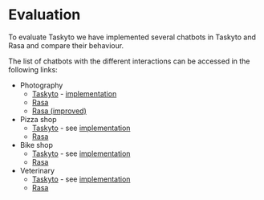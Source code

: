 
# Evaluation

To evaluate Taskyto we have implemented several chatbots in Taskyto and Rasa and compare
their behaviour.

The list of chatbots with the different interactions can be accessed in the following links:

 * Photography 
   - [Taskyto](photography.md) - [implementation](../examples/yaml/photography)
   - [Rasa](photography-rasa.md)
   - [Rasa (improved)](photography-rasa-v2.md)
 * Pizza shop 
   - [Taskyto](pizza.md) - see [implementation](../examples/yaml/pizza-shop)
   - [Rasa](pizza-rasa.md)
 * Bike shop 
   - [Taskyto](bikeshop.md) - see [implementation](../examples/yaml/bike-shop)
   - [Rasa](bikeshop-rasa.md)
* Veterinary 
   - [Taskyto](veterinary.md) - see [implementation](../examples/yaml/veterinary)
   - [Rasa](veterinary-rasa.md)
